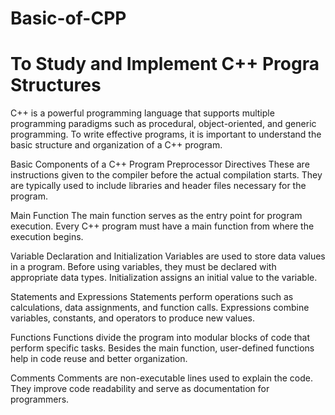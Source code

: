 # Basic-of-CPP
# To Study and Implement C++ Progra Structures
C++ is a powerful programming language that supports multiple programming paradigms such as procedural, object-oriented, and generic programming. To write effective programs, it is important to understand the basic structure and organization of a C++ program.

Basic Components of a C++ Program
Preprocessor Directives
These are instructions given to the compiler before the actual compilation starts. They are typically used to include libraries and header files necessary for the program.

Main Function
The main function serves as the entry point for program execution. Every C++ program must have a main function from where the execution begins.

Variable Declaration and Initialization
Variables are used to store data values in a program. Before using variables, they must be declared with appropriate data types. Initialization assigns an initial value to the variable.

Statements and Expressions
Statements perform operations such as calculations, data assignments, and function calls. Expressions combine variables, constants, and operators to produce new values.

Functions
Functions divide the program into modular blocks of code that perform specific tasks. Besides the main function, user-defined functions help in code reuse and better organization.

Comments
Comments are non-executable lines used to explain the code. They improve code readability and serve as documentation for programmers.
